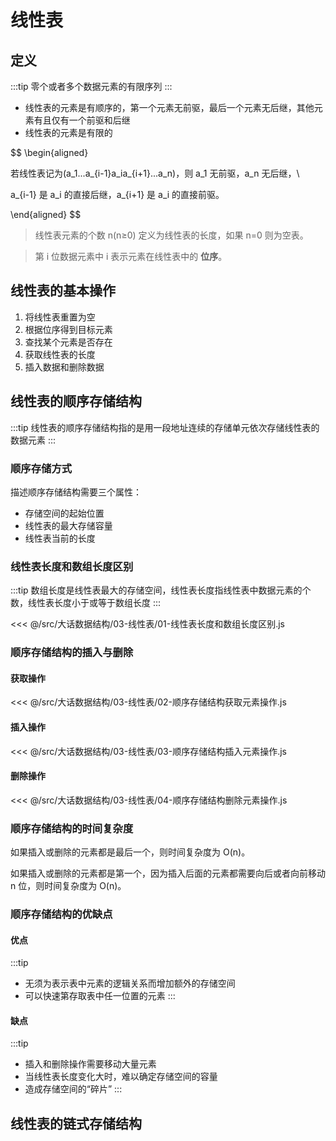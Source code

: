 # 线性表

## 定义

:::tip
零个或者多个数据元素的有限序列
:::

- 线性表的元素是有顺序的，第一个元素无前驱，最后一个元素无后继，其他元素有且仅有一个前驱和后继
- 线性表的元素是有限的

$$
\begin{aligned}

若线性表记为(a_1...a_{i-1}a_ia_{i+1}...a_n)，则 a_1 无前驱，a_n 无后继，\\

a_{i-1} 是 a_i 的直接后继，a_{i+1} 是 a_i 的直接前驱。

\end{aligned}
$$

> 线性表元素的个数 n(n≥0) 定义为线性表的长度，如果 n=0 则为空表。

> 第 i 位数据元素中 i 表示元素在线性表中的 **位序**。

## 线性表的基本操作

1. 将线性表重置为空
2. 根据位序得到目标元素
3. 查找某个元素是否存在
4. 获取线性表的长度
5. 插入数据和删除数据

## 线性表的顺序存储结构

:::tip
线性表的顺序存储结构指的是用一段地址连续的存储单元依次存储线性表的数据元素
:::

### 顺序存储方式

描述顺序存储结构需要三个属性：

- 存储空间的起始位置
- 线性表的最大存储容量
- 线性表当前的长度

### 线性表长度和数组长度区别

:::tip
数组长度是线性表最大的存储空间，线性表长度指线性表中数据元素的个数，线性表长度小于或等于数组长度
:::

<<< @/src/大话数据结构/03-线性表/01-线性表长度和数组长度区别.js

### 顺序存储结构的插入与删除

#### 获取操作

<<< @/src/大话数据结构/03-线性表/02-顺序存储结构获取元素操作.js

#### 插入操作

<<< @/src/大话数据结构/03-线性表/03-顺序存储结构插入元素操作.js

#### 删除操作

<<< @/src/大话数据结构/03-线性表/04-顺序存储结构删除元素操作.js

### 顺序存储结构的时间复杂度

如果插入或删除的元素都是最后一个，则时间复杂度为 O(n)。

如果插入或删除的元素都是第一个，因为插入后面的元素都需要向后或者向前移动 n 位，则时间复杂度为 O(n)。

### 顺序存储结构的优缺点

#### 优点

:::tip
- 无须为表示表中元素的逻辑关系而增加额外的存储空间
- 可以快速第存取表中任一位置的元素
:::

#### 缺点

:::tip
- 插入和删除操作需要移动大量元素
- 当线性表长度变化大时，难以确定存储空间的容量
- 造成存储空间的“碎片”
:::

## 线性表的链式存储结构

